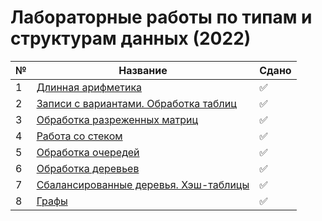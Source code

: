 # Лабораторные работы по типам и структурам данных (2022)

| № | Название | Сдано |  
| --- | --- | --- |
| 1 | [Длинная арифметика](https://github.com/XTDimasXT/BMSTU-TaDS/tree/master/lab_01) | ✅ |
| 2 | [Записи с вариантами. Обработка таблиц](https://github.com/XTDimasXT/BMSTU-TaDS/tree/master/lab_02) | ✅ |
| 3 | [Обработка разреженных матриц](https://github.com/XTDimasXT/BMSTU-TaDS/tree/master/lab_03) | ✅ |
| 4 | [Работа со стеком](https://github.com/XTDimasXT/BMSTU-TaDS/tree/master/lab_04) | ✅ |
| 5 | [Обработка очередей](https://github.com/XTDimasXT/BMSTU-TaDS/tree/master/lab_05) | ✅ |
| 6 | [Обработка деревьев](https://github.com/XTDimasXT/BMSTU-TaDS/tree/master/lab_06) | ✅ |
| 7 | [Сбалансированные деревья. Хэш-таблицы](https://github.com/XTDimasXT/BMSTU-TaDS/tree/master/lab_07) | ✅ |
| 8 | [Графы](https://github.com/XTDimasXT/BMSTU-TaDS/tree/master/lab_08) | ✅ |
